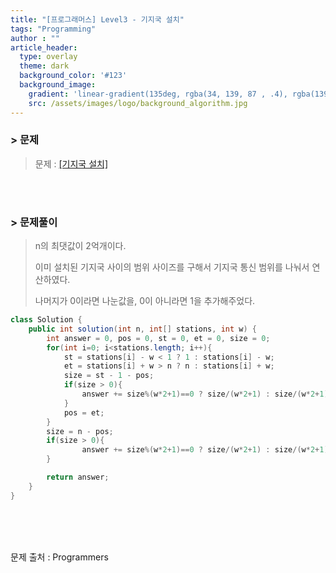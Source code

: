 ```yaml
---
title: "[프로그래머스] Level3 - 기지국 설치"
tags: "Programming"
author : ""
article_header:
  type: overlay
  theme: dark
  background_color: '#123'
  background_image:
    gradient: 'linear-gradient(135deg, rgba(34, 139, 87 , .4), rgba(139, 34, 139, .4))'
    src: /assets/images/logo/background_algorithm.jpg
---
```


### > 문제

> 문제 : [[기지국 설치]](https://programmers.co.kr/learn/courses/30/lessons/12979)

<br>

<br>

### > 문제풀이

> n의 최댓값이 2억개이다.
>
> 이미 설치된 기지국 사이의 범위 사이즈를 구해서 기지국 통신 범위를 나눠서 연산하였다.
>
> 나머지가 0이라면 나눈값을, 0이 아니라면 1을 추가해주었다.

```java
class Solution {
    public int solution(int n, int[] stations, int w) {
        int answer = 0, pos = 0, st = 0, et = 0, size = 0;
        for(int i=0; i<stations.length; i++){
            st = stations[i] - w < 1 ? 1 : stations[i] - w;
            et = stations[i] + w > n ? n : stations[i] + w;
            size = st - 1 - pos;
            if(size > 0){
                answer += size%(w*2+1)==0 ? size/(w*2+1) : size/(w*2+1) + 1;
            }
            pos = et;
        }
        size = n - pos;
        if(size > 0){
                answer += size%(w*2+1)==0 ? size/(w*2+1) : size/(w*2+1) + 1;
        }

        return answer;
    }
}
```



<br/>

<br/>

<br/>

문제 출처 : Programmers

<br/>

<br/>

<br/>